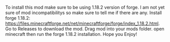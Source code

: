 To install this mod make sure to be using 1.18.2 version of forge.
I am not yet sure of mod incompatibilitys so make sure to tell me if there are any.
Install forge 1.18.2: https://files.minecraftforge.net/net/minecraftforge/forge/index_1.18.2.html.
Go to Releases to download the mod.
Drag mod into your mods folder.
open minecraft then run the forge 1.18.2 installation.
Hope you Enjoy!
